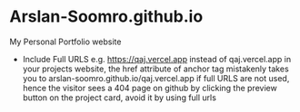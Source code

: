 # Arslan-Soomro.github.io
My Personal Portfolio website

- Include Full URLS e.g. https://qaj.vercel.app instead of qaj.vercel.app in your projects website, the href attribute of anchor tag mistakenly 
takes you to arslan-soomro.github.io/qaj.vercel.app if full URLS are not used, hence the visitor sees a 404 page on github by clicking the preview button on the project card,
avoid it by using full urls
